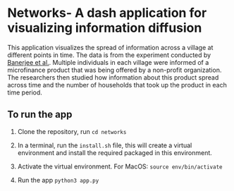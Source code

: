 # Networks- A dash application for visualizing information diffusion

This application visualizes the spread of information across a village at different points in time. The data is from the experiment conducted by [Banerjee et al.](https://web.stanford.edu/~arungc/BCDJ). Multiple individuals in each village were informed of a microfinance product that was being offered by a non-profit organization. The researchers then studied how information about this product spread across time and the number of households that took up the product in each time period.

## To run the app

1. Clone the repository, run `cd networks`

2. In a terminal, run the `install.sh` file, this will create a virtual environment and install the required packaged in this environment. 

3. Activate the virtual environment. For MacOS: `source env/bin/activate`

4. Run the app `python3 app.py`

